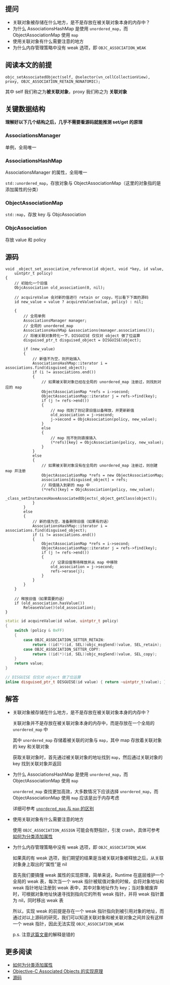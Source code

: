 ## 提问
+ 关联对象被存储在什么地方，是不是存放在被关联对象本身的内存中？
+ 为什么 AssociationsHashMap 是使用 `unordered_map`，而 ObjectAssociationMap 使用 `map`
+ 使用关联对象有什么需要注意的地方
+ 为什么内存管理策略中没有 weak 选项，即 `OBJC_ASSOCIATION_WEAK`


## 阅读本文的前提
```objc
objc_setAssociatedObject(self, @selector(vn_cellCollectionView), proxy, OBJC_ASSOCIATION_RETAIN_NONATOMIC);
```

其中 self 我们称之为**被关联对象**，proxy 我们称之为 **关联对象**


## 关键数据结构
**理解好以下几个结构之后，几乎不需要看源码就能推测 set/get 的原理**

### AssociationsManager
单例，全局唯一
### AssociationsHashMap
AssociationsManager 的属性，全局唯一

`std::unordered_map`，存放对象与 ObjectAssociationMap（这里的对象指的是添加属性的分类）

### ObjectAssociationMap
`std::map`，存放 key 与 ObjcAssociation

### ObjcAssociation
存放 value 和 policy


## 源码
```objc
void _object_set_associative_reference(id object, void *key, id value,
    uintptr_t policy)
{
    // 初始化一个旧值
    ObjcAssociation old_association(0, nil);

    // acquireValue 会对新的值进行 retain or copy，可以看下下面的源码
    id new_value = value ? acquireValue(value, policy) : nil;

    {
        // 全局单例
        AssociationsManager manager;
        // 全局的 unordered_map
        AssociationsHashMap &associations(manager.associations());
        // 将被关联对象转化一下，DISGUISE 仅仅对 object 做了位运算
        disguised_ptr_t disguised_object = DISGUISE(object);

        if (new_value)
        {
            // 新值不为空，则开始插入
            AssociationsHashMap::iterator i = associations.find(disguised_object);
            if (i != associations.end())
            {
                // 如果被关联对象已经在全局的 unordered_map 注册过，则找到对应的 map
                ObjectAssociationMap *refs = i->second;
                ObjectAssociationMap::iterator j = refs->find(key);
                if (j != refs->end())
                {
                    // map 找到了则记录旧值以备释放，并更新新值
                    old_association = j->second;
                    j->second = ObjcAssociation(policy, new_value);
                }
                else
                {
                    // map 找不到则直接插入
                    (*refs)[key] = ObjcAssociation(policy, new_value);
                }
            }
            else
            {
                // 如果被关联对象没有在全局的 unordered_map 注册过，则创建 map 并注册
                ObjectAssociationMap *refs = new ObjectAssociationMap;
                associations[disguised_object] = refs;
                // 将值插入到新的 map 中
                (*refs)[key] = ObjcAssociation(policy, new_value);
                _class_setInstancesHaveAssociatedObjects(_object_getClass(object));
            }
        }
        else
        {
            // 新的值为空，准备删除旧值（如果有的话）
            AssociationsHashMap::iterator i = associations.find(disguised_object);
            if (i != associations.end())
            {
                ObjectAssociationMap *refs = i->second;
                ObjectAssociationMap::iterator j = refs->find(key);
                if (j != refs->end())
                {
                    // 记录旧值等待释放并从 map 中移除
                    old_association = j->second;
                    refs->erase(j);
                }
            }
        }
    }

    // 释放旧值（如果需要的话）
    if (old_association.hasValue())
        ReleaseValue()(old_association);
}
```

```cpp
static id acquireValue(id value, uintptr_t policy) 
{
    switch (policy & 0xFF) 
    {
        case OBJC_ASSOCIATION_SETTER_RETAIN:
            return ((id(*)(id, SEL))objc_msgSend)(value, SEL_retain);
        case OBJC_ASSOCIATION_SETTER_COPY:
            return ((id(*)(id, SEL))objc_msgSend)(value, SEL_copy);
    }
    return value;
}
```

```cpp
// DISGUISE 仅仅对 object 做了位运算
inline disguised_ptr_t DISGUISE(id value) { return ~uintptr_t(value); }
```

## 解答
+ 关联对象被存储在什么地方，是不是存放在被关联对象本身的内存中？

    关联对象并不是存放在被关联对象本身的内存中，而是存放在一个全局的 `unordered_map` 中

    其中 `unordered_map` 存储着被关联的对象与 `map`，其中 map 存放着关联对象的 key 和关联对象
    
    获取关联对象时，首先通过被关联对象的地址找到 `map`，然后通过关联对象的 key 找到关联对象并返回

+ 为什么 AssociationsHashMap 是使用 `unordered_map`，而 ObjectAssociationMap 使用 `map`

    `unordered_map` 查找更加高效，大多数情况下应该选择 `unordered_map`，而 ObjectAssociationMap 使用 `map` 应该是出于内存考虑

    详细可参考 [`unordered_map` 与 `map` 的区别](https://norcy.github.io/wiki/arch/面试/C++/unordered_map%20与%20map%20的区别)

+ 使用关联对象有什么需要注意的地方
    
    使用 `OBJC_ASSOCIATION_ASSIGN` 可能会有野指针，引发 crash，具体可参考 [如何为分类添加属性](../如何为分类添加属性/)

+ 为什么内存管理策略中没有 weak 选项，即 `OBJC_ASSOCIATION_WEAK`

    如果真的有 weak 选项，我们期望的结果是当被关联对象被释放之后，从关联对象身上取出的“属性”是 nil

    首先我们要搞懂 weak 属性的实现原理，简单来说，Runtime 在底层维护一个全局的 weak 表，每次当一个 weak 指针被赋值对象的时候，会将对象地址和 weak 指针地址注册到 weak 表中，其中对象地址作为 key；当对象被废弃时，可根据对象地址快速寻找到指向它的所有 weak 指针，并将 weak 指针置为 nil，同时移出 weak 表

    所以，实现 weak 的前提是存在一个 weak 指针指向到被引用对象的地址，而通过对以上源码的研究，我们可以知道关联对象和被关联对象之间并没有这样一个 weak 指针，因此无法实现 `OBJC_ASSOCIATION_WEAK`

    p.s. 注意[这篇文章](https://juejin.im/post/5af86b276fb9a07aa34a59e6)的解释是错的


## 更多阅读
+ [如何为分类添加属性](../如何为分类添加属性/)
+ [Objective-C Associated Objects 的实现原理](https://blog.leichunfeng.com/blog/2015/06/26/objective-c-associated-objects-implementation-principle/)
+ [源码](https://opensource.apple.com/source/objc4/objc4-532/runtime/objc-references.mm.auto.html)